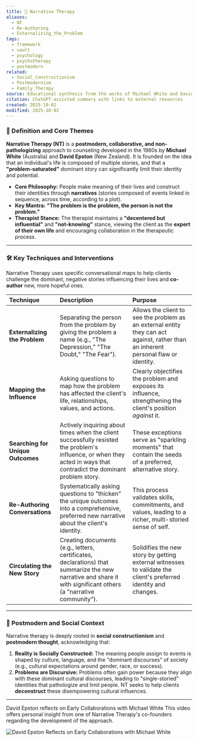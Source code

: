```yaml
---
title: 📖 Narrative Therapy
aliases:
  - NT
  - Re-Authoring
  - Externalizing_the_Problem
tags:
  - framework
  - vault
  - psychology
  - psychotherapy
  - postmodern
related:
  - Social_Constructionism
  - Postmodernism
  - Family_Therapy
source: Educational synthesis from the works of Michael White and David Epston
citation: ChatGPT-assisted summary with links to external resources
created: 2025-10-02
modified: 2025-10-02
---
```

### 🧩 Definition and Core Themes

**Narrative Therapy (NT)** is a **postmodern, collaborative, and non-pathologizing** approach to counseling developed in the 1980s by **Michael White** (Australia) and **David Epston** (New Zealand). It is founded on the idea that an individual's life is composed of multiple stories, and that a **"problem-saturated"** dominant story can significantly limit their identity and potential.

-   **Core Philosophy:** People make meaning of their lives and construct their identities through **narratives** (stories composed of events linked in sequence, across time, according to a plot).
-   **Key Mantra:** **"The problem is the problem, the person is not the problem."**
-   **Therapist Stance:** The therapist maintains a **"decentered but influential"** and **"not-knowing"** stance, viewing the client as the **expert of their own life** and encouraging collaboration in the therapeutic process.

***

### 🛠️ Key Techniques and Interventions

Narrative Therapy uses specific conversational maps to help clients challenge the dominant, negative stories influencing their lives and **co-author** new, more hopeful ones.

| Technique | Description | Purpose |
| :--- | :--- | :--- |
| **Externalizing the Problem** | Separating the person from the problem by giving the problem a name (e.g., "The Depression," "The Doubt," "The Fear"). | Allows the client to see the problem as an external entity they can act against, rather than an inherent personal flaw or identity. |
| **Mapping the Influence** | Asking questions to map how the problem has affected the client's life, relationships, values, and actions. | Clearly objectifies the problem and exposes its influence, strengthening the client's position *against* it. |
| **Searching for Unique Outcomes** | Actively inquiring about times when the client successfully resisted the problem's influence, or when they acted in ways that contradict the dominant problem story. | These exceptions serve as "sparkling moments" that contain the seeds of a preferred, alternative story. |
| **Re-Authoring Conversations** | Systematically asking questions to "thicken" the unique outcomes into a comprehensive, preferred new narrative about the client's identity. | This process validates skills, commitments, and values, leading to a richer, multi-storied sense of self. |
| **Circulating the New Story** | Creating documents (e.g., letters, certificates, declarations) that summarize the new narrative and share it with significant others (a "narrative community"). | Solidifies the new story by getting external witnesses to validate the client's preferred identity and changes. |

***

### 🧠 Postmodern and Social Context

Narrative therapy is deeply rooted in **social constructionism** and **postmodern thought**, acknowledging that:

1.  **Reality is Socially Constructed:** The meaning people assign to events is shaped by culture, language, and the "dominant discourses" of society (e.g., cultural expectations around gender, race, or success).
2.  **Problems are Discursive:** Problems often gain power because they align with these dominant cultural discourses, leading to "single-storied" identities that pathologize and limit people. NT seeks to help clients **deconstruct** these disempowering cultural influences.

***

David Epston reflects on Early Collaborations with Michael White This video offers personal insight from one of Narrative Therapy's co-founders regarding the development of the approach.

![David Epston Reflects on Early Collaborations with Michael White](https://www.youtube.com/watch?v=nJDdQE6m-SQ)